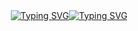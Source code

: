 <div style="display: flex; justify-content: center; align-items: center; height: 100vh;">
<a href="https://git.io/typing-svg"><img src="https://readme-typing-svg.demolab.com?font=Montserrat&weight=700&size=25&duration=0001&pause=2000&color=5666FF&width=290&height=40&lines=Hi+I'm+Jeremy+Ortega" alt="Typing SVG" /></a>

<a href="https://git.io/typing-svg"><img src="https://readme-typing-svg.demolab.com?font=Montserrat&weight=700&size=20&duration=3000&pause=2000&color=32B3FF&width=335&lines=Aspiring+Front-End+Developer%2C;Aspiring+Game+Dev%2C;Aspiring+UI%2FUX+Designer%2C;%22Taking+steps+one+at+a+time%22" alt="Typing SVG" /></a>
</div>

My name is Jeremy Ortega, I am currently pursuing a four-year bachelor's degree in BSIS. 


## 🛠️ Some tools I have learned

Html5 , Python, VSCode , Laravel , Tailwind


## 📖 What I'm currently learning

React, node.js


<!--
**Jeremy-Ortega/Jeremy-Ortega** is a ✨ _special_ ✨ repository because its `README.md` (this file) appears on your GitHub profile.

Here are some ideas to get you started:

- 🔭 I’m currently working on ...
- 🌱 I’m currently learning ...
- 👯 I’m looking to collaborate on ...
- 🤔 I’m looking for help with ...
- 💬 Ask me about ...
- 📫 How to reach me: ...
- 😄 Pronouns: ...
- ⚡ Fun fact: ...
-->
